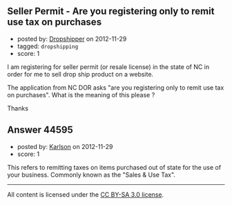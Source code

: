 ## Seller Permit - Are you registering only to remit use tax on purchases

- posted by: [Dropshipper](https://stackexchange.com/users/-1/21830-dropshipper) on 2012-11-29
- tagged: `dropshipping`
- score: 1

I am registering for seller permit (or resale license) in the state of NC in order for me to sell drop ship product on a website. 

The application from NC DOR asks "are you registering only to remit use tax on purchases". What is the meaning of this please ?

Thanks


## Answer 44595

- posted by: [Karlson](https://stackexchange.com/users/-1/15252-karlson) on 2012-11-29
- score: 1

This refers to remitting taxes on items purchased out of state for the use of your business.  Commonly known as the "Sales & Use Tax".



---

All content is licensed under the [CC BY-SA 3.0 license](https://creativecommons.org/licenses/by-sa/3.0/).
